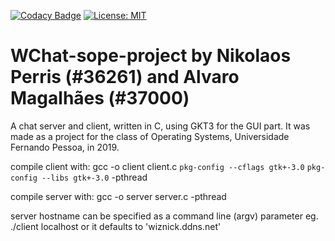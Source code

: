 [![Codacy Badge](https://api.codacy.com/project/badge/Grade/57f449c7bc2349d490d09c41a3609407)](https://app.codacy.com/gh/wiznick79/WChat-sope-project?utm_source=github.com&utm_medium=referral&utm_content=wiznick79/WChat-sope-project&utm_campaign=Badge_Grade_Settings)
[![License: MIT](https://img.shields.io/badge/License-MIT-green.svg)](https://opensource.org/licenses/MIT)

# WChat-sope-project by Nikolaos Perris (#36261) and Alvaro Magalhães (#37000)
A chat server and client, written in C, using GKT3 for the GUI part.
It was made as a project for the class of Operating Systems, Universidade Fernando Pessoa, in 2019.

compile client with: 
gcc -o client client.c `pkg-config --cflags gtk+-3.0` `pkg-config --libs gtk+-3.0` -pthread

compile server with:
gcc -o server server.c -pthread

server hostname can be specified as a command line (argv) parameter eg. ./client localhost
or it defaults to 'wiznick.ddns.net'
